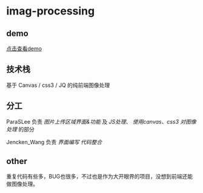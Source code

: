 # imag-processing
## demo

[点击查看demo](https://github.com/ParaSLee/img-processing/blob/master/%E5%9B%BE%E5%83%8F%E5%A4%84%E7%90%86-%E9%A6%96%E9%A1%B5.html)



## 技术栈

基于 Canvas / css3 / JQ 的纯前端图像处理 



## 分工

ParaSLee   负责 *图片上传区域界面&功能* 及 *JS处理*、 *使用canvas、css3 对图像处理*  的部分

Jencken_Wang  负责 *界面编写*  *代码整合*  



## other

重复代码有些多，BUG也很多，不过也是作为大开眼界的项目，没想到前端还能做图像处理。